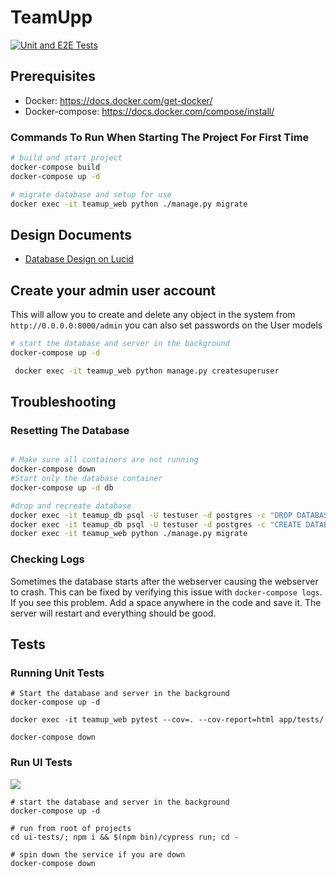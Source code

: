 # TeamUpp 

[![Unit and E2E Tests](https://github.com/cjoshmartin/TeamUpp/actions/workflows/actions.yml/badge.svg)](https://github.com/cjoshmartin/TeamUpp/actions/workflows/actions.yml)

## Prerequisites 

* Docker: https://docs.docker.com/get-docker/
* Docker-compose: https://docs.docker.com/compose/install/

### Commands To Run When Starting The Project For First Time 
```bash
# build and start project
docker-compose build
docker-compose up -d

# migrate database and setup for use
docker exec -it teamup_web python ./manage.py migrate
```

## Design Documents
* [Database Design on Lucid](https://lucid.app/lucidchart/ce14c42f-f72c-4e86-9ab3-3ec04dd16e42/view?page=0_0#)


## Create your admin user account

This will allow you to create and delete any object in the system from `http://0.0.0.0:8000/admin`
you can also set passwords on the User models
  
```bash
# start the database and server in the background
docker-compose up -d

 docker exec -it teamup_web python manage.py createsuperuser

```

## Troubleshooting

### Resetting The Database

```bash

# Make sure all containers are not running 
docker-compose down
#Start only the database container
docker-compose up -d db

#drop and recreate database
docker exec -it teamup_db psql -U testuser -d postgres -c "DROP DATABASE productiondb1;"
docker exec -it teamup_db psql -U testuser -d postgres -c "CREATE DATABASE productiondb1;"
docker exec -it teamup_web python ./manage.py migrate

```
### Checking Logs

Sometimes the database starts after the webserver causing the webserver to crash. This can be fixed by verifying this issue with `docker-compose logs`. If you see this problem. Add a space anywhere in the code and save it. The server will restart and everything should be good.


## Tests
### Running Unit Tests
```
# Start the database and server in the background
docker-compose up -d

docker exec -it teamup_web pytest --cov=. --cov-report=html app/tests/

docker-compose down
```

### Run UI Tests

![](https://firebasestorage.googleapis.com/v0/b/cjoshmartin-f652e.appspot.com/o/Screenshot%202021-06-22%20at%2000-17-23%20Prefer%20Integration%20Tests%20Think%20twice.png?alt=media&token=830a1753-d24b-41be-aca4-97804cdafcfd)

```
# start the database and server in the background
docker-compose up -d

# run from root of projects
cd ui-tests/; npm i && $(npm bin)/cypress run; cd -

# spin down the service if you are down
docker-compose down
```
